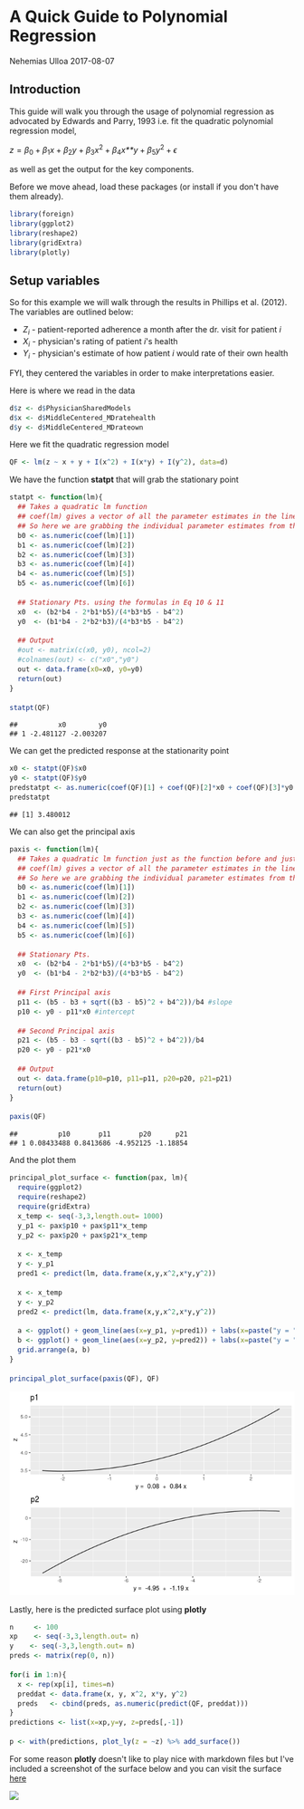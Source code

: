 A Quick Guide to Polynomial Regression
================
Nehemias Ulloa
2017-08-07

Introduction
------------

This guide will walk you through the usage of polynomial regression as advocated by Edwards and Parry, 1993 i.e. fit the quadratic polynomial regression model,

*z* = *β*<sub>0</sub> + *β*<sub>1</sub>*x* + *β*<sub>2</sub>*y* + *β*<sub>3</sub>*x*<sup>2</sup> + *β*<sub>4</sub>*x**y* + *β*<sub>5</sub>*y*<sup>2</sup> + *ϵ*

as well as get the output for the key components.

Before we move ahead, load these packages (or install if you don't have them already).

``` r
library(foreign)
library(ggplot2)
library(reshape2)
library(gridExtra)
library(plotly)
```

Setup variables
---------------

So for this example we will walk through the results in Phillips et al. (2012). The variables are outlined below:

-   *Z*<sub>*i*</sub> - patient-reported adherence a month after the dr. visit for patient *i*
-   *X*<sub>*i*</sub> - physician's rating of patient *i*'s health
-   *Y*<sub>*i*</sub> - physician's estimate of how patient *i* would rate of their own health

FYI, they centered the variables in order to make interpretations easier.

Here is where we read in the data

``` r
d$z <- d$PhysicianSharedModels
d$x <- d$MiddleCentered_MDratehealth 
d$y <- d$MiddleCentered_MDrateown
```

Here we fit the quadratic regression model

``` r
QF <- lm(z ~ x + y + I(x^2) + I(x*y) + I(y^2), data=d)
```

We have the function **statpt** that will grab the stationary point

``` r
statpt <- function(lm){
  ## Takes a quadratic lm function
  ## coef(lm) gives a vector of all the parameter estimates in the linear model
  ## So here we are grabbing the individual parameter estimates from that vector
  b0 <- as.numeric(coef(lm)[1])
  b1 <- as.numeric(coef(lm)[2])
  b2 <- as.numeric(coef(lm)[3])
  b3 <- as.numeric(coef(lm)[4])
  b4 <- as.numeric(coef(lm)[5])
  b5 <- as.numeric(coef(lm)[6])
  
  ## Stationary Pts. using the formulas in Eq 10 & 11
  x0  <- (b2*b4 - 2*b1*b5)/(4*b3*b5 - b4^2)
  y0  <- (b1*b4 - 2*b2*b3)/(4*b3*b5 - b4^2)
  
  ## Output
  #out <- matrix(c(x0, y0), ncol=2)
  #colnames(out) <- c("x0","y0")
  out <- data.frame(x0=x0, y0=y0)
  return(out)
}

statpt(QF)
```

    ##          x0        y0
    ## 1 -2.481127 -2.003207

We can get the predicted response at the stationarity point

``` r
x0 <- statpt(QF)$x0
y0 <- statpt(QF)$y0
predstatpt <- as.numeric(coef(QF)[1] + coef(QF)[2]*x0 + coef(QF)[3]*y0 + coef(QF)[4]*x0^2 + coef(QF)[5]*x0*y0 + coef(QF)[6]*y0^2)
predstatpt
```

    ## [1] 3.480012

We can also get the principal axis

``` r
paxis <- function(lm){
  ## Takes a quadratic lm function just as the function before and just as before
  ## coef(lm) gives a vector of all the parameter estimates in the linear model
  ## So here we are grabbing the individual parameter estimates from that vector
  b0 <- as.numeric(coef(lm)[1])
  b1 <- as.numeric(coef(lm)[2])
  b2 <- as.numeric(coef(lm)[3])
  b3 <- as.numeric(coef(lm)[4])
  b4 <- as.numeric(coef(lm)[5])
  b5 <- as.numeric(coef(lm)[6])
  
  ## Stationary Pts.
  x0  <- (b2*b4 - 2*b1*b5)/(4*b3*b5 - b4^2)
  y0  <- (b1*b4 - 2*b2*b3)/(4*b3*b5 - b4^2)
  
  ## First Principal axis
  p11 <- (b5 - b3 + sqrt((b3 - b5)^2 + b4^2))/b4 #slope
  p10 <- y0 - p11*x0 #intercept
  
  ## Second Principal axis
  p21 <- (b5 - b3 - sqrt((b3 - b5)^2 + b4^2))/b4
  p20 <- y0 - p21*x0
  
  ## Output
  out <- data.frame(p10=p10, p11=p11, p20=p20, p21=p21)
  return(out)
}

paxis(QF)
```

    ##          p10       p11       p20      p21
    ## 1 0.08433488 0.8413686 -4.952125 -1.18854

And the plot them

``` r
principal_plot_surface <- function(pax, lm){
  require(ggplot2)
  require(reshape2)
  require(gridExtra)
  x_temp <- seq(-3,3,length.out= 1000)
  y_p1 <- pax$p10 + pax$p11*x_temp
  y_p2 <- pax$p20 + pax$p21*x_temp
  
  x <- x_temp
  y <- y_p1
  pred1 <- predict(lm, data.frame(x,y,x^2,x*y,y^2))

  x <- x_temp
  y <- y_p2
  pred2 <- predict(lm, data.frame(x,y,x^2,x*y,y^2))

  a <- ggplot() + geom_line(aes(x=y_p1, y=pred1)) + labs(x=paste("y = ", round(pax$p10,2), " + ", round(pax$p11,2), "x"), y="z", title="p1")
  b <- ggplot() + geom_line(aes(x=y_p2, y=pred2)) + labs(x=paste("y = ", round(pax$p20,2), " + ", round(pax$p21,2), "x"), y="z", title="p2")
  grid.arrange(a, b)
}

principal_plot_surface(paxis(QF), QF)
```

![](Examples_files/figure-markdown_github-ascii_identifiers/unnamed-chunk-8-1.png)

Lastly, here is the predicted surface plot using **plotly**

``` r
n     <- 100
xp    <- seq(-3,3,length.out= n)
y    <- seq(-3,3,length.out= n)
preds <- matrix(rep(0, n))

for(i in 1:n){
  x <- rep(xp[i], times=n)
  preddat <- data.frame(x, y, x^2, x*y, y^2)
  preds   <- cbind(preds, as.numeric(predict(QF, preddat)))
}
predictions <- list(x=xp,y=y, z=preds[,-1])

p <- with(predictions, plot_ly(z = ~z) %>% add_surface())
```

For some reason **plotly** doesn't like to play nice with markdown files but I've included a screenshot of the surface below and you can visit the surface [here](https://plot.ly/~nulloa1/145)

![](https://plot.ly/~nulloa1/145.png)

